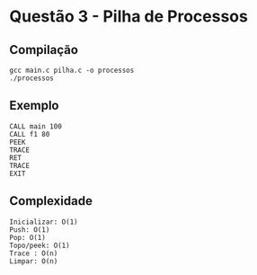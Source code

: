 
# Questão 3 - Pilha de Processos

## Compilação
```
gcc main.c pilha.c -o processos
./processos
```

## Exemplo
```
CALL main 100
CALL f1 80
PEEK
TRACE
RET
TRACE
EXIT
```
## Complexidade
````
Inicializar: O(1)
Push: O(1)
Pop: O(1)
Topo/peek: O(1)
Trace : O(n)
Limpar: O(n)
````
